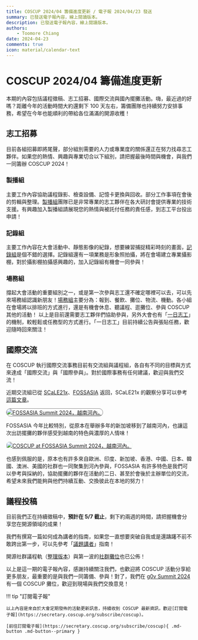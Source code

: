 ```yaml
---
title: COSCUP 2024/04 籌備進度更新 / 電子報 2024/04/23 發送
summary: 已發送電子報內容，線上閱讀版本。
description: 已發送電子報內容，線上閱讀版本。
authors:
    - Toomore Chiang
date: 2024-04-23
comments: true
icon: material/calendar-text
---
```


# COSCUP 2024/04 籌備進度更新

本期的內容包括議程徵稿、志工招募、國際交流與國內擺攤活動。嗨，最近過的好嗎？距離今年的活動時間大約還剩下 100 天左右，籌備團隊也持續努力安排事務，希望在今年也能順利的帶給各位滿滿的開源收穫！

## 志工招募

目前各組招募即將尾聲，部分組別需要的人力或專業度的關係還正在努力找尋志工夥伴。如果您的熱情、興趣與專業切合以下組別，請把握最後時間與機會，與我們一同籌辦 COSCUP 2024！

### 製播組

主要工作內容協助議程錄影、檢查設備、記憶卡更換與回收。部分工作事項在會後的剪輯與整理。[製播組](https://volunteer.coscup.org/team/2024/streaming/)團隊已是非常專業的志工夥伴在各大研討會提供專業的技術支援。有興趣加入製播組請展現您的熱情與被託付任務的責任感，到志工平台投出申請！

### 記錄組

主要工作內容在大會活動中、靜態影像的紀錄，想要練習捕捉精彩時刻的畫面，[記錄組](https://volunteer.coscup.org/team/2024/documentary/)是個不錯的選擇。記錄組還有一項業務是形象照拍攝，將在會場建立專業攝影棚，對於攝影棚拍攝感興趣的，加入記錄組有機會一同參與！

### 場務組

撐起大會活動的重要組別之一，或是第一次參與志工還不確定哪裡可以去，可以先來場務組認識新朋友！[場務組](https://volunteer.coscup.org/team/2024/field/)主要分為：報到、餐飲、攤位、物流、機動。各小組在會場將以排班的方式進行，還是有機會休息、聽議程、逛攤位、參與 COSCUP 其他的活動！
以上是目前還需要志工夥伴們協助參與，另外大會也有「[一日志工](https://volunteer.coscup.org/tasks/2024)」的機制，較輕鬆或任務型的方式進行。「一日志工」目前持續公告與張貼任務，歡迎隨時回來關注！

## 國際交流

在 COSCUP 執行國際交流事務目前有交流組與議程組，各自有不同的目標與方式來達成「國際交流」與「國際參與」。對於國際事務有任何建議，歡迎與我們交流！

近期交流組已從 [SCaLE21x](https://www.socallinuxexpo.org/scale/21x)、[FOSSASIA](https://summit.fossasia.org/) 返回，SCaLE21x 的觀察分享可以參考[這篇文章](../../../global_engagement/scale21x.md)。

<a href="https://volunteer.coscup.org/img/TPE-HAN.png"><img src="https://volunteer.coscup.org/img/TPE-HAN.png" alt="FOSSASIA Summit 2024，越南河內。" title="FOSSASIA Summit 2024，越南河內。" style="border-radius: 1180px;border:1px solid hsl(0, 0%, 50%);"></a>

FOSSASIA 今年比較特別，從原本在舉辦多年的新加坡移到了越南河內，也讓這次出訪擺攤的夥伴感受到越南的特色與濃厚的人情味！

<a href="https://volunteer.coscup.org/img/fossasia_event_imgs_1200.jpg"><img src="https://volunteer.coscup.org/img/fossasia_event_imgs_1200.jpg" alt="COSCUP at FOSSASIA Summit 2024，越南河內。" title="COSCUP at FOSSASIA Summit 2024，越南河內。" style="border-radius: 8px;border:1px solid hsl(142, 52%, 96%);"></a>

也感到佩服的是，原本也有許多來自歐洲、印度、新加坡、香港、中國、日本、韓國、澳洲、美國的社群也一同聚集到河內參與，FOSSASIA 有許多特色是我們可以參考與採納的，協助擺攤的夥伴在活動的二日、甚至於會後於主辦單位的交流，希望未來我們能夠與他們持續互動、交換彼此在本地的努力！

## 議程投稿

目前我們正在持續徵稿中，**預計在 5/7 截止**，剩下約兩週的時間，請把握機會分享您在開源領域的成果！

我們有撰寫一篇如何成為講者的指南，如果您一直想要突破自我或是還躊躇不前不敢跨出第一步，可以先參考「[議題講者](../../how_to_participate/as_speaker.md)」指南！

開源社群議程軌（[整理版本](../../how_to_participate/2024_cfp.md)）與第一波的[社群攤位](https://blog.coscup.org/2024/04/coscup-booth-now-release.html)也已公佈！

以上是這一期的電子報內容，感謝持續關注我們，也歡迎將 COSCUP 活動分享給更多朋友，最重要的是與我們一同籌備、參與！對了，我們在 [g0v Summit 2024](https://summit.g0v.tw/2024/) 有一個 COSCUP 攤位，歡迎到現場與我們交換意見！

!!! tip "訂閱電子報"

    以上內容是來自於大會定期發佈的活動更新訊息，持續收到 COSCUP 最新資訊，歡迎[訂閱電子報](https://secretary.coscup.org/subscribe/coscup)。

    [前往訂閱電子報](https://secretary.coscup.org/subscribe/coscup){ .md-button .md-button--primary }
